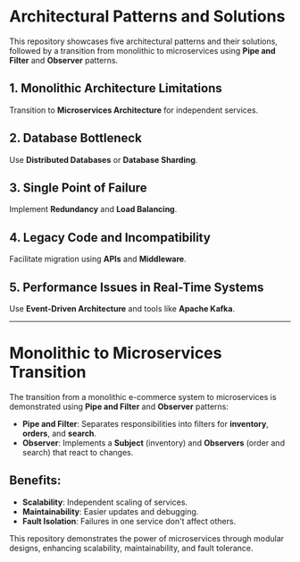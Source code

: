# Architectural Patterns and Solutions

This repository showcases five architectural patterns and their solutions, followed by a transition from monolithic to microservices using **Pipe and Filter** and **Observer** patterns.

## 1. Monolithic Architecture Limitations
Transition to **Microservices Architecture** for independent services.

## 2. Database Bottleneck
Use **Distributed Databases** or **Database Sharding**.

## 3. Single Point of Failure
Implement **Redundancy** and **Load Balancing**.

## 4. Legacy Code and Incompatibility
Facilitate migration using **APIs** and **Middleware**.

## 5. Performance Issues in Real-Time Systems
Use **Event-Driven Architecture** and tools like **Apache Kafka**.

---

# Monolithic to Microservices Transition

The transition from a monolithic e-commerce system to microservices is demonstrated using **Pipe and Filter** and **Observer** patterns:

- **Pipe and Filter**: Separates responsibilities into filters for **inventory**, **orders**, and **search**.
- **Observer**: Implements a **Subject** (inventory) and **Observers** (order and search) that react to changes.

## Benefits:
- **Scalability**: Independent scaling of services.
- **Maintainability**: Easier updates and debugging.
- **Fault Isolation**: Failures in one service don't affect others.

This repository demonstrates the power of microservices through modular designs, enhancing scalability, maintainability, and fault tolerance.
